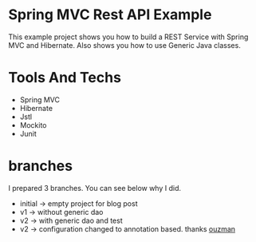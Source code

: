 # Spring MVC Rest API Example

This example project shows you how to build a REST Service with Spring MVC and Hibernate. Also shows you how to use Generic Java classes.

# Tools And Techs

- Spring MVC
- Hibernate
- Jstl
- Mockito
- Junit


# branches 
I prepared 3 branches. You can see below  why I did.

- initial  -> empty project for blog post
- v1 -> without generic dao
- v2 -> with generic dao and test
- v2 -> configuration changed to annotation based. thanks [ouzman](https://github.com/ouzman)
